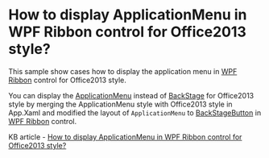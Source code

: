 # How to display ApplicationMenu in WPF Ribbon control for Office2013 style?

This sample show cases how to display the application menu in [WPF Ribbon](https://www.syncfusion.com/wpf-controls/ribbon) control for Office2013 style.

You can display the [ApplicationMenu](https://help.syncfusion.com/cr/wpf/Syncfusion.Windows.Tools.Controls.ApplicationMenu.html) instead of [BackStage](https://help.syncfusion.com/cr/wpf/Syncfusion.Windows.Tools.Controls.Backstage.html) for Office2013 style by merging the ApplicationMenu style with Office2013 style in App.Xaml and modified the layout of `ApplicationMenu` to [BackStageButton](https://help.syncfusion.com/cr/wpf/Syncfusion.Windows.Tools.Controls.BackStageButton.html) in [WPF Ribbon](https://www.syncfusion.com/wpf-controls/ribbon) control.

KB article - [How to display ApplicationMenu in WPF Ribbon control for Office2013 style?](https://www.syncfusion.com/kb/8259/how-to-display-applicationmenu-in-wpf-ribbon-control-for-office2013-style)
